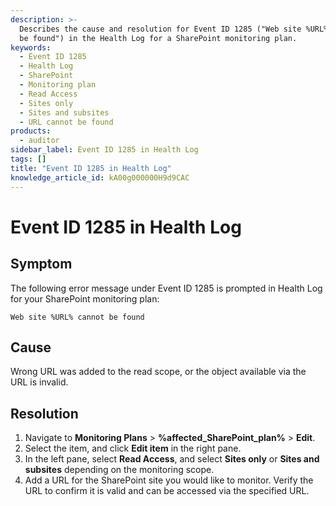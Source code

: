 ```yaml
---
description: >-
  Describes the cause and resolution for Event ID 1285 ("Web site %URL% cannot
  be found") in the Health Log for a SharePoint monitoring plan.
keywords:
  - Event ID 1285
  - Health Log
  - SharePoint
  - Monitoring plan
  - Read Access
  - Sites only
  - Sites and subsites
  - URL cannot be found
products:
  - auditor
sidebar_label: Event ID 1285 in Health Log
tags: []
title: "Event ID 1285 in Health Log"
knowledge_article_id: kA00g000000H9d9CAC
---
```


# Event ID 1285 in Health Log

## Symptom

The following error message under Event ID 1285 is prompted in Health Log for your SharePoint monitoring plan:

```text
Web site %URL% cannot be found
```

## Cause

Wrong URL was added to the read scope, or the object available via the URL is invalid.

## Resolution

1. Navigate to **Monitoring Plans** > **%affected_SharePoint_plan%** > **Edit**.
2. Select the item, and click **Edit item** in the right pane.
3. In the left pane, select **Read Access**, and select **Sites only** or **Sites and subsites** depending on the monitoring scope.
4. Add a URL for the SharePoint site you would like to monitor. Verify the URL to confirm it is valid and can be accessed via the specified URL.
